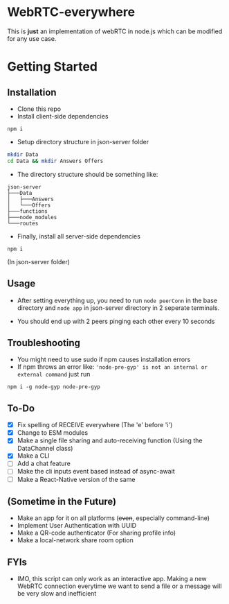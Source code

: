 # **WebRTC-everywhere**

This is **just** an implementation of webRTC in node.js which can be modified for any use case.
</br>

# Getting Started

## Installation

- Clone this repo
- Install client-side dependencies

```
npm i
```

- Setup directory structure in json-server folder

```bash
mkdir Data
cd Data && mkdir Answers Offers
```

- The directory structure should be something like:

```
json-server
├───Data
│   ├───Answers
│   └───Offers
├───functions
├───node_modules
└───routes
```

- Finally, install all server-side dependencies

```
npm i
```

(In json-server folder)

## Usage

- After setting everything up, you need to run `node peerConn` in the base directory and `node app` in json-server directory in 2 seperate terminals.

- You should end up with 2 peers pinging each other every 10 seconds

## Troubleshooting

- You might need to use sudo if npm causes installation errors
- If npm throws an error like: `'node-pre-gyp' is not an internal or external command` just run

```
npm i -g node-gyp node-pre-gyp
```

## To-Do

- [x] Fix spelling of RECEIVE everywhere (The 'e' before 'i')
- [x] Change to ESM modules
- [x] Make a single file sharing and auto-receiving function (Using the DataChannel class)
- [x] Make a CLI
- [ ] Add a chat feature
- [ ] Make the cli inputs event based instead of async-await
- [ ] Make a React-Native version of the same

## (Sometime in the Future)

- Make an app for it on all platforms (~~even~~, especially command-line)
- Implement User Authentication with UUID
- Make a QR-code authenticator (For sharing profile info)
- Make a local-network share room option

## FYIs

- IMO, this script can only work as an interactive app. Making a new WebRTC connection everytime we want to send a file or a message will be very slow and inefficient
